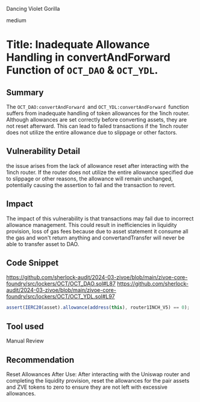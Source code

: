Dancing Violet Gorilla

medium

# Title: Inadequate Allowance Handling in convertAndForward Function of `OCT_DAO` & `OCT_YDL`.

## Summary
The `OCT_DAO:convertAndForward `and `OCT_YDL:convertAndForward `function suffers from inadequate handling of token allowances for the 1inch router. Although allowances are set correctly before converting assets, they are not reset afterward. This can lead to failed transactions if the 1inch router does not utilize the entire allowance due to slippage or other factors.

## Vulnerability Detail

the issue arises from the lack of allowance reset after interacting with the 1inch router. If the router does not utilize the entire allowance specified due to slippage or other reasons, the allowance will remain unchanged, potentially causing the assertion to fail and the transaction to revert.

## Impact

The impact of this vulnerability is that transactions may fail due to incorrect allowance management. This could result in inefficiencies in liquidity provision, loss of gas fees because due to asset statement it consume all the gas and won't return anything and convertandTransfer will never be able to transfer asset to DAO.

## Code Snippet
https://github.com/sherlock-audit/2024-03-zivoe/blob/main/zivoe-core-foundry/src/lockers/OCT/OCT_DAO.sol#L87
https://github.com/sherlock-audit/2024-03-zivoe/blob/main/zivoe-core-foundry/src/lockers/OCT/OCT_YDL.sol#L97
```javascript
assert(IERC20(asset).allowance(address(this), router1INCH_V5) == 0);
```

## Tool used

Manual Review

## Recommendation

Reset Allowances After Use: After interacting with the Uniswap router and completing the liquidity provision, reset the allowances for the pair assets and ZVE tokens to zero to ensure they are not left with excessive allowances.
